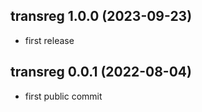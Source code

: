 
## transreg 1.0.0 (2023-09-23)

* first release

## transreg 0.0.1 (2022-08-04)

* first public commit